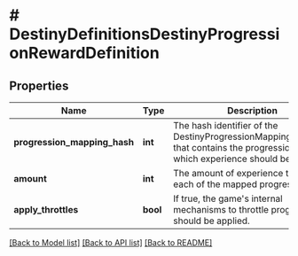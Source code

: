 # # DestinyDefinitionsDestinyProgressionRewardDefinition

## Properties

Name | Type | Description | Notes
------------ | ------------- | ------------- | -------------
**progression_mapping_hash** | **int** | The hash identifier of the DestinyProgressionMappingDefinition that contains the progressions for which experience should be applied. | [optional]
**amount** | **int** | The amount of experience to give to each of the mapped progressions. | [optional]
**apply_throttles** | **bool** | If true, the game&#39;s internal mechanisms to throttle progression should be applied. | [optional]

[[Back to Model list]](../../README.md#models) [[Back to API list]](../../README.md#endpoints) [[Back to README]](../../README.md)
